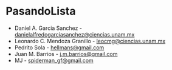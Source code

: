 # PasandoLista
* Daniel A. Garcia Sanchez - danielalfredogarciasanchez@ciencias.unam.mx
* Leonardo C. Mendoza Granillo - leocmg@ciencias.unam.mx
* Pedrito Sola - hellmans@gmail.com
* Juan M. Barrios - j.m.barrios@gmail.com
* MJ - spiderman_gf@gmail.com
